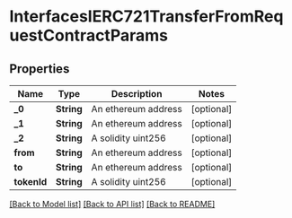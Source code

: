 # InterfacesIERC721TransferFromRequestContractParams

## Properties
Name | Type | Description | Notes
------------ | ------------- | ------------- | -------------
**_0** | **String** | An ethereum address | [optional] 
**_1** | **String** | An ethereum address | [optional] 
**_2** | **String** | A solidity uint256 | [optional] 
**from** | **String** | An ethereum address | [optional] 
**to** | **String** | An ethereum address | [optional] 
**tokenId** | **String** | A solidity uint256 | [optional] 

[[Back to Model list]](../README.md#documentation-for-models) [[Back to API list]](../README.md#documentation-for-api-endpoints) [[Back to README]](../README.md)


